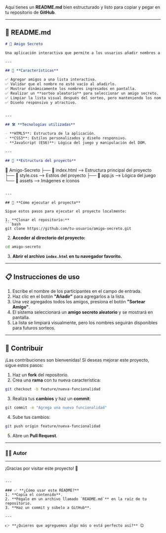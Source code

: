Aquí tienes un **README.md** bien estructurado y listo para copiar y pegar en tu repositorio de **GitHub**.

---

## 📌 **README.md**

```md
# 🎁 Amigo Secreto

Una aplicación interactiva que permite a los usuarios añadir nombres a una lista y realizar un **sorteo de Amigo Secreto** de manera aleatoria. Este proyecto fue desarrollado utilizando **HTML**, **CSS** y **JavaScript**.

---

## 🚀 **Características**

✅ Agregar amigos a una lista interactiva.  
✅ Validar que el nombre no esté vacío al añadirlo.  
✅ Mostrar dinámicamente los nombres ingresados en pantalla.  
✅ Realizar un **sorteo aleatorio** para seleccionar un amigo secreto.  
✅ Limpiar la lista visual después del sorteo, pero manteniendo los nombres en memoria.  
✅ Diseño responsivo y atractivo.  


---

## 🛠️ **Tecnologías utilizadas**

- **HTML5**: Estructura de la aplicación.
- **CSS3**: Estilos personalizados y diseño responsivo.
- **JavaScript (ES6)**: Lógica del juego y manipulación del DOM.

---

## 📂 **Estructura del proyecto**

```
📁 Amigo-Secreto
├── 📄 index.html      --> Estructura principal del proyecto
├── 📄 style.css       --> Estilos del proyecto
├── 📄 app.js          --> Lógica del juego
└── 📁 assets          --> Imágenes e íconos
```

---

## 📌 **Cómo ejecutar el proyecto**

Sigue estos pasos para ejecutar el proyecto localmente:

1. **Clonar el repositorio:**
```bash
git clone https://github.com/tu-usuario/amigo-secreto.git
```

2. **Acceder al directorio del proyecto:**
```bash
cd amigo-secreto
```

3. **Abrir el archivo `index.html` en tu navegador favorito.**

---

## 📋 **Instrucciones de uso**

1. Escribe el nombre de los participantes en el campo de entrada.
2. Haz clic en el botón **"Añadir"** para agregarlos a la lista.
3. Una vez agregados todos los amigos, presiona el botón **"Sortear Amigo"**.
4. El sistema seleccionará un **amigo secreto aleatorio** y se mostrará en pantalla.
5. La lista se limpiará visualmente, pero los nombres seguirán disponibles para futuros sorteos.

---

## 📌 **Contribuir**

¡Las contribuciones son bienvenidas! Si deseas mejorar este proyecto, sigue estos pasos:

1. Haz un **fork** del repositorio.
2. Crea una **rama** con tu nueva característica:  
```bash
git checkout -b feature/nueva-funcionalidad
```
3. Realiza tus **cambios** y haz un **commit**:  
```bash
git commit -m "Agrega una nueva funcionalidad"
```
4. Sube tus cambios:  
```bash
git push origin feature/nueva-funcionalidad
```
5. Abre un **Pull Request**.



---

### 👨‍💻 **Autor**


---

¡Gracias por visitar este proyecto! 🎉
```

---

### ✅ **¿Cómo usar este README?**
1. **Copia el contenido**.
2. **Pégalo en un archivo llamado `README.md`** en la raíz de tu repositorio.
3. **Haz un commit y súbelo a GitHub**.

---

👉 **¿Quieres que agreguemos algo más o está perfecto así?** 😊
  
